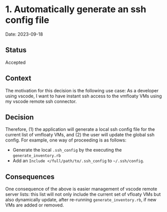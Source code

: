 # 1. Automatically generate an ssh config file

Date: 2023-09-18

## Status

Accepted

## Context

The motivation for this decision is the following use case: As a developer using vscode, I want to have instant ssh access to the vmfloaty VMs using my vscode remote ssh connector.

## Decision

Therefore, (1) the application will generate a local ssh config file for the current list of vmfloaty VMs, and (2) the user will update the global ssh config.  For example, one way of proceeding is as follows:

* Generate the local ``.ssh_config`` by the executing the ``generate_inventory.rb`` 
* Add an ``Include </full/path/to/.ssh_config`` to ``~/.ssh/config``.

## Consequences

One consequence of the above is easier management of vscode remote server lists:  this list will not only include the current set of vfloaty VMs but also dynamically update, after re-running ``generate_inventory.rb``, if new VMs are added or removed.

